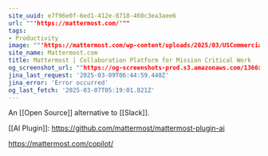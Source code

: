 ```yaml
---
site_uuid: e7f96e0f-6ed1-412e-8718-460c3ea3aee6
url: ""'https://mattermost.com/'""
tags:
- Productivity
image: ""'https://mattermost.com/wp-content/uploads/2025/03/USCommercial_1200x628_V2.png'""
site_name: Mattermost.com
title: Mattermost | Collaboration Platform for Mission Critical Work
og_screenshot_url: ""https://og-screenshots-prod.s3.amazonaws.com/1366x768/80/false/458f3c54b00e63ea7395c90e36211f1cfd4a8a0b05a0fd86a7f073e9d3fb818b.jpeg""
jina_last_request: '2025-03-09T06:44:59.448Z'
jina_error: 'Error occurred'
og_last_fetch: '2025-03-07T05:19:01.821Z'
---
```




An [[Open Source]] alternative to [[Slack]]. 

[[AI Plugin]]: https://github.com/mattermost/mattermost-plugin-ai

https://mattermost.com/copilot/
